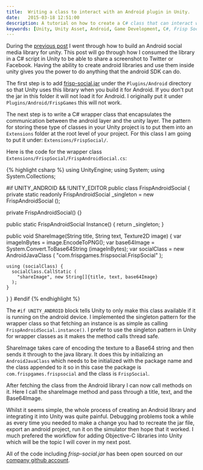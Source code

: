```yaml
---
title:  Writing a class to interact with an Android plugin in Unity.
date:   2015-03-18 12:51:00
description: A tutorial on how to create a C# class that can interact with an Android class for interfacing with the native android social media sharing libraries.
keywords: [Unity, Unity Asset, Android, Game Development, C#, Frisp Social, Frisp Social Unity Asset]
---
```


During the <a target="_blank" href="http://www.kiwiprogrammer.com/building-a-social-media-sharing-android-plugin-for-unity">previous post</a> I went through how to build an Android social media library for unity. This post will go through how I consumed the library in a C# script in Unity to be able to share a screenshot to Twitter or Facebook. Having the ability to create android libraries and use them inside unity gives you the power to do anything that the android SDK can do.

The first step is to add <a target="_blank" href="https://github.com/frispgames/frisp-social-unity-asset/tree/master/Assets/Plugins/Android">frisp-social.jar</a> under the ```Plugins/Android``` directory so that Unity uses this library when you build it for Android. If you don’t put the jar in this folder it will not load it for Android. I originally put it under ```Plugins/Android/FrispGames``` this will not work.

The next step is to write a C# wrapper class that encapsulates the communication between the android layer and the unity layer. The pattern for storing these type of classes in your Unity project is to put them into an ```Extensions``` folder at the root level of your project. For this class I am going to put it under: ```Extensions/FrispSocial/```.

Here is the code for the wrapper class ```Extensions/FrispSocial/FrispAndroidSocial.cs```:

{% highlight csharp %}
using UnityEngine;
using System;
using System.Collections;

#if UNITY_ANDROID && !UNITY_EDITOR
public class FrispAndroidSocial {
  private static readonly FrispAndroidSocial _singleton = 
    new FrispAndroidSocial ();

  private FrispAndroidSocial() {}

  public static FrispAndroidSocial Instance() {
    return _singleton;
  }

  public void ShareImage(String title, String text, Texture2D image) {
    var imageInBytes = image.EncodeToPNG();
    var base64Image = System.Convert.ToBase64String (imageInBytes);
    var socialClass = new AndroidJavaClass (
      "com.frispgames.frispsocial.FrispSocial"
    );

    using (socialClass) {
      socialClass.CallStatic (
        "shareImage", new String[]{title, text, base64Image}
      );
    }
  }
}
#endif
{% endhighlight %}

The ```#if UNITY_ANDROID``` block tells Unity to only make this class available if it is running on the android device. I implemented the singleton pattern for the wrapper class so that fetching an instance is as simple as calling ```FrispAndroidSocial.instance()```. I prefer to use the singleton pattern in Unity for wrapper classes as it makes the method calls thread safe.

ShareImage takes care of encoding the texture to a Base64 string and then sends it through to the java library. It does this by initializing an ```AndroidJavaClass``` which needs to be initialized with the package name and the class appended to it so in this case the package is ```com.frispgames.frispsocial``` and the class is ```FrispSocial```.

After fetching the class from the Android library I can now call methods on it. Here I call the shareImage method and pass through a title, text, and the Base64Image.

Whilst it seems simple, the whole process of creating an Android library and integrating it into Unity was quite painful. Debugging problems took a while as every time you needed to make a change you had to recreate the jar file, export an android project, run it on the simulator then hope that it worked. I much prefered the workflow for adding Objective-C libraries into Unity which will be the topic I will cover in my next post.

All of the code including _frisp-social.jar_ has been open sourced on our <a target="_blank" href="https://github.com/frispgames/frisp-social-unity-asset">company github account</a>.